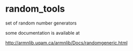 # random_tools

set of random number generators

some documentation is available at

http://armnlib.uqam.ca/armnlib/Docs/randomgeneric.html
